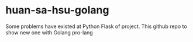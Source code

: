 # huan-sa-hsu-golang

Some problems have existed at Python Flask of project. This github repo to show new one with Golang pro-lang
